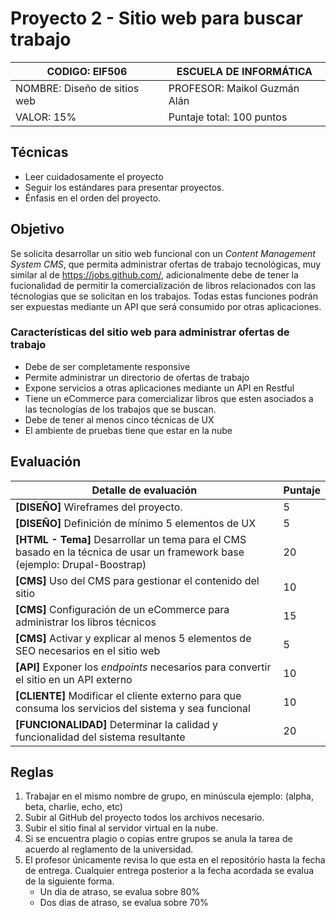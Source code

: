 # Proyecto 2 - Sitio web para buscar trabajo

| CODIGO: EIF506               | ESCUELA DE INFORMÁTICA       |
| ---------------------------- | ---------------------------- |
| NOMBRE: Diseño de sitios web | PROFESOR: Maikol Guzmán Alán |
| VALOR: 15%                   | Puntaje total:  100 puntos   |

## Técnicas

- Leer cuidadosamente el proyecto
- Seguir los estándares para presentar proyectos.
- Énfasis en el orden del proyecto.

## Objetivo

Se solicita desarrollar un sitio web funcional con un *Content Management System CMS*, que permita administrar ofertas de trabajo tecnológicas, muy similar al de https://jobs.github.com/, adicionalmente debe de tener la fucionalidad de permitir la comercialización de libros relacionados con las técnologias que se solicitan en los trabajos. Todas estas funciones podrán ser expuestas mediante un API que será consumido por otras aplicaciones.

### Características del sitio web para administrar ofertas de trabajo

- Debe de ser completamente responsive
- Permite administrar un directorio de ofertas de trabajo
- Expone servicios a otras aplicaciones mediante un API en Restful
- Tiene un eCommerce para comercializar libros que esten asociados a las tecnologías de los trabajos que se buscan.
- Debe de tener al menos cinco técnicas de UX
- El ambiente de pruebas tiene que estar en la nube

## Evaluación

| Detalle de evaluación                                        | Puntaje |
| ------------------------------------------------------------ | ------- |
| **[DISEÑO]** Wireframes del proyecto.                        | 5       |
| **[DISEÑO]** Definición de mínimo 5 elementos de UX          | 5       |
| **[HTML - Tema]** Desarrollar un tema para el CMS basado en la técnica de usar un framework base (ejemplo: Drupal-Boostrap) | 20      |
| **[CMS]** Uso del CMS para gestionar el contenido del sitio  | 10      |
| **[CMS]** Configuración de un eCommerce para administrar los libros técnicos | 15      |
| **[CMS]** Activar y explicar al menos 5 elementos de SEO necesarios en el sitio web | 5       |
| **[API]** Exponer los *endpoints* necesarios para convertir el sitio en un API externo | 10      |
| **[CLIENTE]** Modificar el cliente externo para que consuma los servicios del sistema y sea funcional | 10      |
| **[FUNCIONALIDAD]** Determinar la calidad y funcionalidad del sistema resultante | 20      |

## Reglas

1. Trabajar en el mismo nombre de grupo, en minúscula ejemplo: (alpha, beta, charlie, echo, etc)
2. Subir al GitHub del proyecto todos los archivos necesario.
3. Subir el sitio final al servidor virtual en la nube.
4. Si se encuentra plagio o copias entre grupos se anula la tarea de acuerdo al reglamento de la universidad.
5. El profesor únicamente revisa lo que esta en el repositório hasta la fecha de entrega. Cualquier entrega posterior a la fecha acordada se evalua de la siguiente forma.
   - Un dia de atraso, se evalua sobre 80%
   - Dos dias de atraso, se evalua sobre 70%